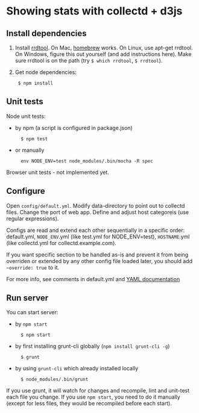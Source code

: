 # Showing stats with collectd + d3js

## Install dependencies

1. Install [rrdtool](http://oss.oetiker.ch/rrdtool). On Mac, [homebrew](http://mxcl.github.io/homebrew/) works. On Linux, use apt-get rrdtool. On Windows, figure this out yourself (and add instructions here). Make sure rrdtool is on the path (try ```$ which rrdtool```, ```$ rrdtool```).

2. Get node dependencies: 

		$ npm install

## Unit tests

Node unit tests:

* by npm (a script is configured in package.json)

		$ npm test

* or manually 

		env NODE_ENV=test node_modules/.bin/mocha -R spec

Browser unit tests - not implemented yet.

## Configure
Open `config/default.yml`. Modify data-directory to point out to collectd files. Change the port of web app. Define and adjust host categoreis (use regular expressions).

Configs are read and extend each other sequentially in a specific order: default.yml, ```NODE_ENV```.yml (like test.yml for NODE_ENV=test), ```HOSTNAME```.yml (like collectd.yml for collectd.example.com).

If you want specific section to be handled as-is and prevent it from being overriden or extended by any other config file loaded later, you should add ```~override: true``` to it.

For more info, see comments in default.yml and [YAML documentation](http://www.yaml.org/spec/1.2/spec.html)

## Run server

You can start server:

* by ```npm start```

		$ npm start

* by first installing grunt-cli globally (```npm install grunt-cli -g```)

		$ grunt

* by using ```grunt-cli``` which already installed locally

		$ node_modules/.bin/grunt

If you use grunt, it will watch for changes and recompile, lint and unit-test each file you change. If you use ```npm start```, you need to do it manually (except for less files, they would be recompiled before each start).
